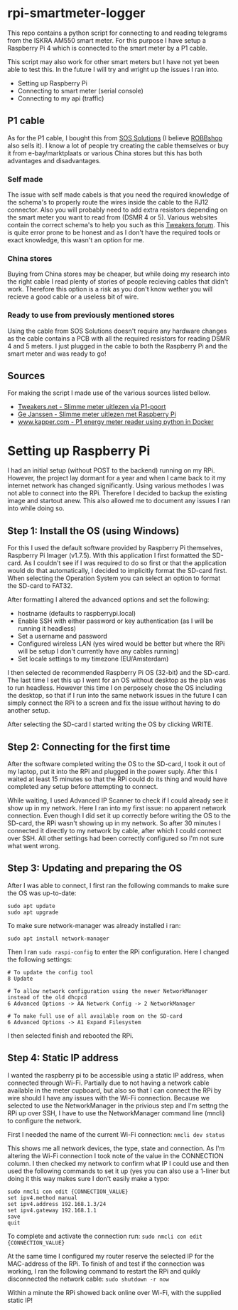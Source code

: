 # rpi-smartmeter-logger

This repo contains a python script for connecting to and reading telegrams from the ISKRA AM550 smart meter. For this purpose I have setup a Raspberry Pi 4 which is connected to the smart meter by a P1 cable.

This script may also work for other smart meters but I have not yet been able to test this. In the future I will try and wright up the issues I ran into.

- Setting up Raspberry Pi
- Connecting to smart meter (serial console)
- Connecting to my api (traffic)

## P1 cable

As for the P1 cable, I bought this from [SOS Solutions](https://www.sossolutions.nl/slimme-meter-kabel) (I believe [ROBBshop](https://www.robbshop.nl/slimme-meter-kabel) also sells it). I know a lot of people try creating the cable themselves or buy it from e-bay/marktplaats or various China stores but this has both advantages and disadvantages.

### Self made

The issue with self made cabels is that you need the required knowledge of the schema's to properly route the wires inside the cable to the RJ12 connector. Also you will probably need to add extra resistors depending on the smart meter you want to read from (DSMR 4 or 5). Various websites contain the correct schema's to help you such as this [Tweakers forum](https://gathering.tweakers.net/forum/list_messages/1578510). This is quite error prone to be honest and as I don't have the required tools or exact knowledge, this wasn't an option for me.

### China stores

Buying from China stores may be cheaper, but while doing my research into the right cable I read plenty of stories of people recieving cables that didn't work. Therefore this option is a risk as you don't know wether you will recieve a good cable or a useless bit of wire.

### Ready to use from previously mentioned stores

Using the cable from SOS Solutions doesn't require any hardware changes as the cable contains a PCB with all the required resistors for reading DSMR 4 and 5 meters. I just plugged in the cable to both the Raspberry Pi and the smart meter and was ready to go!

## Sources

For making the script I made use of the various sources listed bellow.

- [Tweakers.net - Slimme meter uitlezen via P1-poort](https://gathering.tweakers.net/forum/list_messages/1578510)
- [Ge Janssen - Slimme meter uitlezen met Raspberry Pi](http://gejanssen.com/howto/Slimme-meter-uitlezen/)
- [www.kapper.com - P1 energy meter reader using python in Docker](https://www.kaper.com/software/p1-energy-meter-reader-using-python-in-docker/)

# Setting up Raspberry Pi

I had an initial setup (without POST to the backend) running on my RPi. However, the project lay dormant for a year and when I came back to it my internet network has changed significantly. Using various methodes I was not able to connect into the RPi. Therefore I decided to backup the existing image and startout anew. This also allowed me to document any issues I ran into while doing so.

## Step 1: Install the OS (using Windows)

For this I used the default software provided by Raspberry Pi themselves, Raspberry Pi Imager (v1.7.5). With this application I first formatted the SD-card. As I couldn't see if I was required to do so first or that the application would do that automatically, I decided to implicitly format the SD-card first. When selecting the Operation System you can select an option to format the SD-card to FAT32. 

After formatting I altered the advanced options and set the following:

- hostname (defaults to raspberrypi.local)
- Enable SSH with either password or key authentication (as I will be running it headless)
- Set a username and password
- Configured wireless LAN (yes wired would be better but where the RPi will be setup I don't currently have any cables running)
- Set locale settings to my timezone (EU/Amsterdam)

I then selected de recommended Raspberry Pi OS (32-bit) and the SD-card. The last time I set this up I went for an OS without desktop as the plan was to run headless. However this time I on perposely chose the OS including the desktop, so that if I run into the same network issues in the future I can simply connect the RPi to a screen and fix the issue without having to do another setup.

After selecting the SD-card I started writing the OS by clicking WRITE.

## Step 2: Connecting for the first time

After the software completed writing the OS to the SD-card, I took it out of my laptop, put it into the RPi and plugged in the power suply. After this I waited at least 15 minutes so that the RPi could do its thing and would have completed any setup before attempting to connect. 

While waiting, I used Advanced IP Scanner to check if I could already see it show up in my network. Here I ran into my first issue: no apparent network connection. Even though I did set it up correctly before writing the OS to the SD-card, the RPi wasn't showing up in my network. So after 30 minutes I connected it directly to my network by cable, after which I could connect over SSH. All other settings had been correctly configured so I'm not sure what went wrong.

## Step 3: Updating and preparing the OS

After I was able to connect, I first ran the following commands to make sure the OS was up-to-date:

```
sudo apt update
sudo apt upgrade
```

To make sure network-manager was already installed i ran:

`sudo apt install network-manager`

Then I ran `sudo raspi-config` to enter the RPi configuration. Here I changed the following settings:

```
# To update the config tool
8 Update      

# To allow network configuration using the newer NetworkManager instead of the old dhcpcd
6 Advanced Options -> AA Network Config -> 2 NetworkManager     

# To make full use of all available room on the SD-card
6 Advanced Options -> A1 Expand Filesystem
```

I then selected finish and rebooted the RPi.

## Step 4: Static IP address

I wanted the raspberry pi to be accessible using a static IP address, when connected through Wi-Fi. Partially due to not having a network cable available in the meter cupboard, but also so that I can connect the RPi by wire should I have any issues with the Wi-Fi connection. Because we selected to use the NetworkManager in the privious step and I'm settng the RPi up over SSH, I have to use the NetworkManager command line (mncli) to configure the network.

First I needed the name of the current Wi-Fi connection:
`nmcli dev status`

This shows me all network devices, the type, state and connection. As I'm altering the Wi-Fi connection I took note of the value in the CONNECTION column. I then checked my network to confirm what IP I could use and then used the following commands to set it up (yes you can also use a 1-liner but doing it this way makes sure I don't easily make a typo:

```
sudo nmcli con edit {CONNECTION_VALUE}
set ipv4.method manual
set ipv4.address 192.168.1.3/24
set ipv4.gateway 192.168.1.1
save
quit
```

To complete and activate the connection run:
`sudo nmcli con edit {CONNECTION_VALUE}`

At the same time I configured my router reserve the selected IP for the MAC-address of the RPi. To finish of and test if the connection was working, I ran the following command to restart the RPi and quikly disconnected the network cable:
`sudo shutdown -r now`

Within a minute the RPi showed back online over Wi-Fi, with the supplied static IP!


